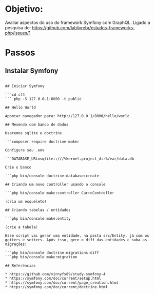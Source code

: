 
# Objetivo:

Avaliar aspectos do uso do framework Symfony com GraphQL. Ligado a pesquisa de: https://github.com/lablivrebr/estudos-frameworks-php/issues/1


# Passos

## Instalar Symfony

```docker run --rm -v $(pwd):/app composer:1.5.1 create-project symfony/skeleton sf4

## Iniciar Symfony

```cd sf4
``` php -S 127.0.0.1:8000 -t public

## Hello World

Apontar navegador para: http://127.0.0.1/8000/hello/world

## Mexendo com banco de dados

Usaremos sqlite e doctrine

```composer require doctrine maker

Configure seu .env

```DATABASE_URL=sqlite::///%kernel.project_dir%/var/data.db

Crie o banco

```php bin/console doctrine:database:create

## Criando um novo controller usando o console

```php bin/console make:controller CarroController

(cria um esqueleto)

## Criando tabelas / entidades

```php bin/console make:entity

(crie a tabela)

Esse script vai gerar uma entidade, na pasta src/Entity, já com os getters e setters. Após isso, gere o diff das entidades e suba as migrações:

```php bin/console doctrine:migrations:diff
```php bin/console make:migration

## Referências

* https://github.com/vinnyfs89/study-symfony-4
* https://symfony.com/doc/current/setup.html
* https://symfony.com/doc/current/page_creation.html
* https://symfony.com/doc/current/doctrine.html
